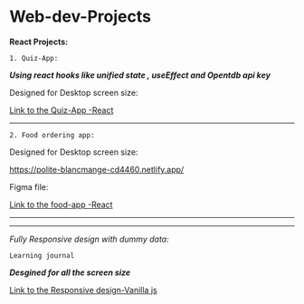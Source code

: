 # Web-dev-Projects

**React Projects:**

```1. Quiz-App:```



***Using react hooks like unified state , useEffect and Opentdb api key***

Designed for Desktop screen size:

[Link to the Quiz-App -React](https://funny-mochi-5d1ea0.netlify.app/)

---

```2. Food ordering app:```
 
 Designed for Desktop screen size:
 
 https://polite-blancmange-cd4460.netlify.app/

Figma file:

[Link to the food-app -React](https://www.figma.com/file/3zClY2XdTgIRrtAz5zaD8m/Mobile-Restaurant-Menu-(Copy)?t=lelaDXuRPYNf9iZZ-0)

---
***
*Fully Responsive design with dummy data:*

```Learning journal```

***Desgined for all the screen size***

[Link to the Responsive design-Vanilla js](https://effortless-kringle-e60bf8.netlify.app/)





